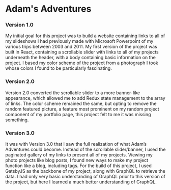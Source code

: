# Adam's Adventures

### Version 1.0
My initial goal for this project was to build a website containing links to all of my slideshows I had previously made with Microsoft Powerpoint of my various trips between 2003 and 2011.   My first version of the project was built in React, containing a scrollable slider with links to all of my projects underneath the header, with a body containing basic information on the project.  I based my color scheme of the project from a photograph I took whose colors I found to be particularly fascinating.

### Version 2.0
Version 2.0 converted the scrollable slider to a more banner-like appearance, which allowed me to add Redux state management to the array of links.  The color scheme remained the same, but opting to remove the random featured picture, a feature most prominent on my random project component of my portfolio page, this project felt to me it was missing something.

### Version 3.0
It was with Version 3.0 that I saw the full realization of what Adam’s Adventures could become.  Instead of the scrollable slider/banner, I used the paginated gallery of my links to present all of my projects.  Viewing my photo projects like blog posts, I found new ways to make my project function like a blog, including tags.  For the build of this project, I used GatsbyJS as the backbone of my project, along with GraphQL to retrieve the data.  I had only very basic understanding of GraphQL prior to this version of the project, but here I learned a much better understanding of GraphQL.


